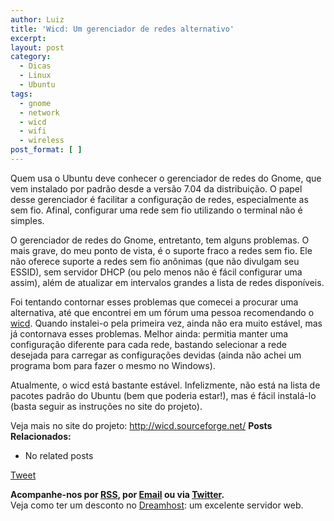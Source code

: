 ```yaml
---
author: Luiz
title: 'Wicd: Um gerenciador de redes alternativo'
excerpt:
layout: post
category:
  - Dicas
  - Linux
  - Ubuntu
tags:
  - gnome
  - network
  - wicd
  - wifi
  - wireless
post_format: [ ]
---
```

Quem usa o Ubuntu deve conhecer o gerenciador de redes do Gnome, que vem instalado por padrão desde a versão 7.04 da distribuição. O papel desse gerenciador é facilitar a configuração de redes, especialmente as sem fio. Afinal, configurar uma rede sem fio utilizando o terminal não é simples.

O gerenciador de redes do Gnome, entretanto, tem alguns problemas. O mais grave, do meu ponto de vista, é o suporte fraco a redes sem fio. Ele não oferece suporte a redes sem fio anônimas (que não divulgam seu ESSID), sem servidor DHCP (ou pelo menos não é fácil configurar uma assim), além de atualizar em intervalos grandes a lista de redes disponíveis.



Foi tentando contornar esses problemas que comecei a procurar uma alternativa, até que encontrei em um fórum uma pessoa recomendando o [wicd][1]. Quando instalei-o pela primeira vez, ainda não era muito estável, mas já contornava esses problemas. Melhor ainda: permitia manter uma configuração diferente para cada rede, bastando selecionar a rede desejada para carregar as configurações devidas (ainda não achei um programa bom para fazer o mesmo no Windows).

Atualmente, o wicd está bastante estável. Infelizmente, não está na lista de pacotes padrão do Ubuntu (bem que poderia estar!), mas é fácil instalá-lo (basta seguir as instruções no site do projeto).

Veja mais no site do projeto: <http://wicd.sourceforge.net/> 
**Posts Relacionados:** 
*   No related posts



[Tweet][2] 





**Acompanhe-nos por [ RSS][3], por [Email][4] ou via [Twitter][5].**  
Veja como ter um desconto no [Dreamhost][6]: um excelente servidor web.

 [1]: http://wicd.sourceforge.net/
 [2]: https://twitter.com/share
 [3]: http://feeds.feedburner.com/VidaGeek
 [4]: http://feedburner.google.com/fb/a/mailverify?uri=VidaGeek&loc=pt_BR
 [5]: http://twitter.com/blogvidageek
 [6]: http://vidageek.net/dreamhost/
